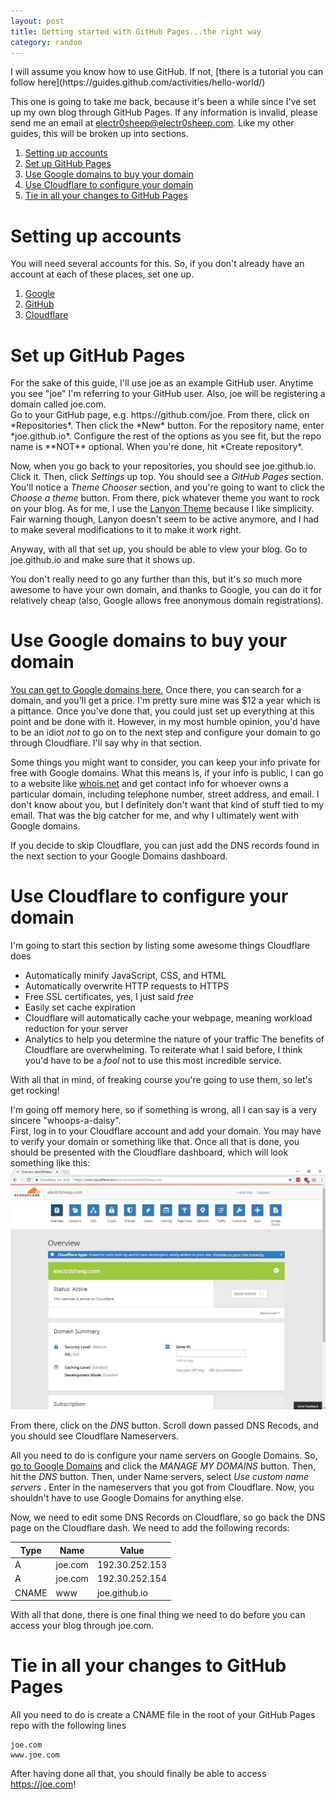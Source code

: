 ```yaml
---
layout: post
title: Getting started with GitHub Pages...the right way
category: random
---
```


<div markdown="1" class="alert alert-danger" role="alert">
I will assume you know how to use GitHub. If not, [there is a tutorial you can follow here](https://guides.github.com/activities/hello-world/)
</div>

This one is going to take me back, because it's been a while since I've set up
my own blog through GitHub Pages. If any information is invalid, please send me
an email at electr0sheep@electr0sheep.com. Like my other guides, this will be
broken up into sections.

1. [Setting up accounts](#setting-up-accounts)
2. [Set up GitHub Pages](#set-up-github-pages)
3. [Use Google domains to buy your domain](#use-google-domains-to-buy-your-domain)
4. [Use Cloudflare to configure your domain](#use-cloudflare-to-configure-your-domain)
5. [Tie in all your changes to GitHub Pages](#tie-in-all-your-changes-to-github-pages)

# Setting up accounts
You will need several accounts for this. So, if you don't already have an
account at each of these places, set one up.

1. [Google](https://accounts.google.com/SignUp)
2. [GitHub](https://github.com/join)
3. [Cloudflare](https://www.cloudflare.com/a/sign-up)

# Set up GitHub Pages
<div markdown="1" class="alert alert-info" role="alert">
For the sake of this guide, I'll use joe as an example GitHub user. Anytime you
see "joe" I'm referring to your GitHub user. Also, joe will be registering a
domain called joe.com.
</div>
Go to your GitHub page, e.g. https://github.com/joe. From there, click on
*Repositories*. Then click the *New* button. For the repository name, enter
*joe.github.io*. Configure the rest of the options as you see fit, but the repo
name is **NOT** optional. When you're done, hit *Create repository*.

Now, when you go back to your repositories, you should see joe.github.io. Click
it. Then, click *Settings* up top. You should see a *GitHub Pages* section. You'll
notice a *Theme Chooser* section, and you're going to want to click the *Choose a theme*
button. From there, pick whatever theme you want to rock on your blog. As for me,
I use the [Lanyon Theme](https://github.com/poole/lanyon) because I like simplicity.
Fair warning though, Lanyon doesn't seem to be active anymore, and I had to make
several modifications to it to make it work right.

Anyway, with all that set up, you should be able to view your blog. Go to
joe.github.io and make sure that it shows up.

You don't really need to go any further than this, but it's *so* much more
awesome to have your own domain, and thanks to Google, you can do it for
relatively cheap (also, Google allows free anonymous domain registrations).

# Use Google domains to buy your domain
[You can get to Google domains here.](https://domains.google) Once there, you
can search for a domain, and you'll get a price. I'm pretty sure mine was $12
a year which is a pittance. Once you've done that, you could just set up
everything at this point and be done with it. However, in my most humble opinion,
you'd have to be an idiot *not* to go on to the next step and configure your
domain to go through Cloudflare. I'll say why in that section.

Some things you might want to consider, you can keep your info private for free
with Google domains. What this means is, if your info is public, I can go to a
website like [whois.net](https://whois.net) and get contact info for whoever owns
a particular domain, including telephone number, street address, and email. I
don't know about you, but I definitely don't want that kind of stuff tied to my
email. That was the big catcher for me, and why I ultimately went with Google
domains.

If you decide to skip Cloudflare, you can just add the DNS records found in the
next section to your Google Domains dashboard.

# Use Cloudflare to configure your domain
I'm going to start this section by listing some awesome things Cloudflare does
* Automatically minify JavaScript, CSS, and HTML
* Automatically overwrite HTTP requests to HTTPS
* Free SSL certificates, yes, I just said *free*
* Easily set cache expiration
* Cloudflare will automatically cache your webpage, meaning workload reduction for your server
* Analytics to help you determine the nature of your traffic
The benefits of Cloudflare are overwhelming. To reiterate what I said before, I
think you'd have to be a *fool* not to use this most incredible service.

With all that in mind, of freaking course you're going to use them, so let's get
rocking!

<div markdown="1" class="alert alert-info" role="alert">
I'm going off memory here, so if something is wrong, all I can say is a very
sincere "whoops-a-daisy".
</div>
First, log in to your Cloudflare account and add your domain. You may have to
verify your domain or something like that. Once all that is done, you should be
presented with the Cloudflare dashboard, which will look something like this:

<picture>
  <source srcset="/public/img/github_pages/cloudflare.webp" type="image/webp">
  <source srcset="/public/img/github_pages/cloudflare.jpg" type="image/jpeg">
  <img src="/public/img/github_pages/cloudflare.jpg" alt="Oops, this isn't right!">
</picture>

From there, click on the *DNS* button. Scroll down passed DNS Recods, and you
should see Cloudflare Nameservers.

All you need to do is configure your name servers on Google Domains. So,
[go to Google Domains](https://domains.google) and click the *MANAGE MY DOMAINS*
button. Then, hit the *DNS* button. Then, under Name servers, select *Use custom name servers*
. Enter in the nameservers that you got from Cloudflare. Now, you shouldn't have
to use Google Domains for anything else.

Now, we need to edit some DNS Records on Cloudflare, so go back the DNS page on
the Cloudflare dash. We need to add the following records:

| Type  | Name    | Value          |
| ----- | ------- | -------------- |
| A     | joe.com | 192.30.252.153 |
| A     | joe.com | 192.30.252.154 |
| CNAME | www     | joe.github.io  |

With all that done, there is one final thing we need to do before you can access
your blog through joe.com.

# Tie in all your changes to GitHub Pages
All you need to do is create a CNAME file in the root of your GitHub Pages repo
with the following lines

    joe.com
    www.joe.com

After having done all that, you should finally be able to access https://joe.com!
